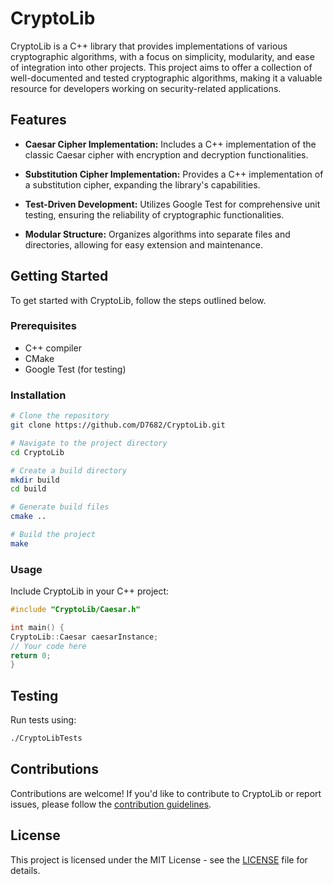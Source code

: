 # CryptoLib

CryptoLib is a C++ library that provides implementations of various cryptographic algorithms, with a focus on simplicity, modularity, and ease of integration into other projects. This project aims to offer a collection of well-documented and tested cryptographic algorithms, making it a valuable resource for developers working on security-related applications.

## Features

- **Caesar Cipher Implementation:** Includes a C++ implementation of the classic Caesar cipher with encryption and decryption functionalities.

- **Substitution Cipher Implementation:** Provides a C++ implementation of a substitution cipher, expanding the library's capabilities.

- **Test-Driven Development:** Utilizes Google Test for comprehensive unit testing, ensuring the reliability of cryptographic functionalities.

- **Modular Structure:** Organizes algorithms into separate files and directories, allowing for easy extension and maintenance.

## Getting Started

To get started with CryptoLib, follow the steps outlined below.

### Prerequisites

- C++ compiler
- CMake
- Google Test (for testing)

### Installation

```bash
# Clone the repository
git clone https://github.com/D7682/CryptoLib.git

# Navigate to the project directory
cd CryptoLib

# Create a build directory
mkdir build
cd build

# Generate build files
cmake ..

# Build the project
make
```

### Usage
Include CryptoLib in your C++ project:
```cpp
#include "CryptoLib/Caesar.h"

int main() {
CryptoLib::Caesar caesarInstance;
// Your code here
return 0;
}
```

## Testing
Run tests using:

```bash
./CryptoLibTests
```

## Contributions
Contributions are welcome! If you'd like to contribute to CryptoLib or report issues, please follow the [contribution guidelines]("https://github.com/").

## License
This project is licensed under the MIT License - see the [LICENSE](LICENSE) file for details.